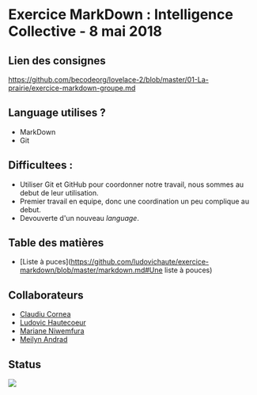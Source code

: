 # **Exercice MarkDown : Intelligence Collective** - 8 mai 2018
## Lien des consignes  
https://github.com/becodeorg/lovelace-2/blob/master/01-La-prairie/exercice-markdown-groupe.md  
## Language utilises ?  
* MarkDown  
* Git
## Difficultees :  
* Utiliser Git et GitHub pour coordonner notre travail, nous sommes au debut de leur utilisation.  
* Premier travail en equipe, donc une coordination un peu complique au debut.  
* Devouverte d'un nouveau *language*.
## Table des matières
* [Liste à puces](https://github.com/ludovichaute/exercice-markdown/blob/master/markdown.md#Une liste à pouces)
## Collaborateurs
* [Claudiu Cornea](https://github.com/ClaudiuCornea)
* [Ludovic Hautecoeur](https://github.com/ludovichaute)
* [Mariane Niwemfura](https://github.com/MarianeNiwe)
* [Meilyn Andrad](https://github.com/Meilyn)
## Status
![](https://adambager.files.wordpress.com/2015/03/wip.png)  
